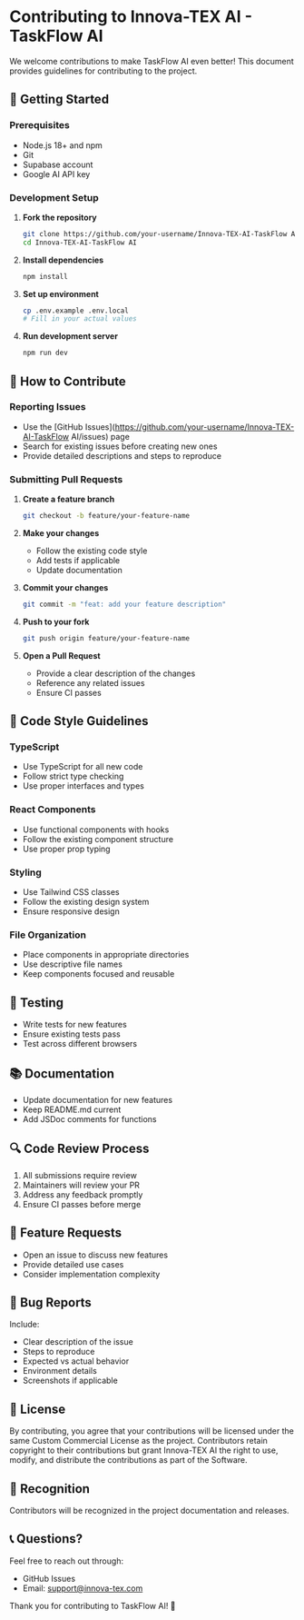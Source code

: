 # Contributing to Innova-TEX AI - TaskFlow AI

We welcome contributions to make TaskFlow AI even better! This document provides guidelines for contributing to the project.

## 🚀 Getting Started

### Prerequisites
- Node.js 18+ and npm
- Git
- Supabase account
- Google AI API key

### Development Setup

1. **Fork the repository**
   ```bash
   git clone https://github.com/your-username/Innova-TEX-AI-TaskFlow AI.git
   cd Innova-TEX-AI-TaskFlow AI
   ```

2. **Install dependencies**
   ```bash
   npm install
   ```

3. **Set up environment**
   ```bash
   cp .env.example .env.local
   # Fill in your actual values
   ```

4. **Run development server**
   ```bash
   npm run dev
   ```

## 🎯 How to Contribute

### Reporting Issues
- Use the [GitHub Issues](https://github.com/your-username/Innova-TEX-AI-TaskFlow AI/issues) page
- Search for existing issues before creating new ones
- Provide detailed descriptions and steps to reproduce

### Submitting Pull Requests

1. **Create a feature branch**
   ```bash
   git checkout -b feature/your-feature-name
   ```

2. **Make your changes**
   - Follow the existing code style
   - Add tests if applicable
   - Update documentation

3. **Commit your changes**
   ```bash
   git commit -m "feat: add your feature description"
   ```

4. **Push to your fork**
   ```bash
   git push origin feature/your-feature-name
   ```

5. **Open a Pull Request**
   - Provide a clear description of the changes
   - Reference any related issues
   - Ensure CI passes

## 📝 Code Style Guidelines

### TypeScript
- Use TypeScript for all new code
- Follow strict type checking
- Use proper interfaces and types

### React Components
- Use functional components with hooks
- Follow the existing component structure
- Use proper prop typing

### Styling
- Use Tailwind CSS classes
- Follow the existing design system
- Ensure responsive design

### File Organization
- Place components in appropriate directories
- Use descriptive file names
- Keep components focused and reusable

## 🧪 Testing

- Write tests for new features
- Ensure existing tests pass
- Test across different browsers

## 📚 Documentation

- Update documentation for new features
- Keep README.md current
- Add JSDoc comments for functions

## 🔍 Code Review Process

1. All submissions require review
2. Maintainers will review your PR
3. Address any feedback promptly
4. Ensure CI passes before merge

## 🎨 Feature Requests

- Open an issue to discuss new features
- Provide detailed use cases
- Consider implementation complexity

## 🐛 Bug Reports

Include:
- Clear description of the issue
- Steps to reproduce
- Expected vs actual behavior
- Environment details
- Screenshots if applicable

## 📄 License

By contributing, you agree that your contributions will be licensed under the same Custom Commercial License as the project. Contributors retain copyright to their contributions but grant Innova-TEX AI the right to use, modify, and distribute the contributions as part of the Software.

## 🙏 Recognition

Contributors will be recognized in the project documentation and releases.

## 📞 Questions?

Feel free to reach out through:
- GitHub Issues
- Email: support@innova-tex.com

Thank you for contributing to TaskFlow AI! 🎉

